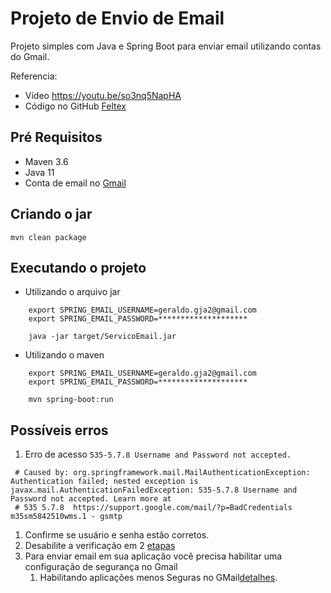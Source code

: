 # Projeto de Envio de Email


 Projeto simples com Java e Spring Boot para enviar email utilizando contas do Gmail.

Referencia:
- Vídeo https://youtu.be/so3nq5NapHA
- Código no GitHub [Feltex](https://github.com/feltex/ServicoEmailSimples)

## Pré Requisitos

 - Maven 3.6
 - Java 11
 - Conta de email no [Gmail](https://mail.google.com)

## Criando o jar

    mvn clean package

## Executando o projeto

- Utilizando o arquivo jar

```
    export SPRING_EMAIL_USERNAME=geraldo.gja2@gmail.com
    export SPRING_EMAIL_PASSWORD=********************

    java -jar target/ServicoEmail.jar 
```

- Utilizando o maven

```
    export SPRING_EMAIL_USERNAME=geraldo.gja2@gmail.com
    export SPRING_EMAIL_PASSWORD=********************
    
    mvn spring-boot:run
```


## Possíveis erros

1. Erro de acesso `535-5.7.8 Username and Password not accepted.`  

```
 # Caused by: org.springframework.mail.MailAuthenticationException: Authentication failed; nested exception is javax.mail.AuthenticationFailedException: 535-5.7.8 Username and Password not accepted. Learn more at
 # 535 5.7.8  https://support.google.com/mail/?p=BadCredentials m35sm5842510wms.1 - gsmtp
```

1. Confirme se usuário e senha estão corretos.
2. Desabilite a verificação em 2 [etapas](https://support.google.com/accounts/answer/1064203?hl=pt-BR&co=GENIE.Platform%3DDesktop)
3. Para enviar email em sua aplicação você precisa habilitar uma configuração de segurança no Gmail
   1. Habilitando aplicações menos Seguras no GMail[detalhes](https://support.google.com/accounts/answer/6010255?hl=pt).
